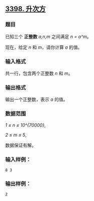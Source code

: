 ## [3398. 升次方](https://www.acwing.com/problem/content/3401/)

### 题目

已知三个 **正整数** *a,n,m* 之间满足 *n = a^m*。

现在，给定 *n* 和 *m*，请你计算 *a* 的值。

### 输入格式

共一行，包含两个正整数 *n* 和 *m*。

### 输出格式

输出一个正整数，表示 *a* 的值。

### 数据范围

*1 ≤ n ≤ 10^{70000}*,

*2 ≤ m ≤ 5*,

数据保证有解。

### 输入样例：

```
8 3
```

### 输出样例：

```
2
```
